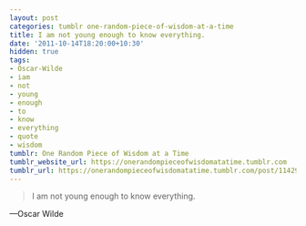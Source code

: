```yaml
---
layout: post
categories: tumblr one-random-piece-of-wisdom-at-a-time
title: I am not young enough to know everything.
date: '2011-10-14T18:20:00+10:30'
hidden: true
tags:
- Oscar-Wilde
- iam
- not
- young
- enough
- to
- know
- everything
- quote
- wisdom
tumblr: One Random Piece of Wisdom at a Time
tumblr_website_url: https://onerandompieceofwisdomatatime.tumblr.com
tumblr_url: https://onerandompieceofwisdomatatime.tumblr.com/post/11429928198/i-am-not-young-enough-to-know-everything
---
```

> I am not young enough to know everything.

—Oscar Wilde
